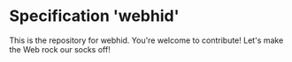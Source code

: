 
# Specification 'webhid'

This is the repository for webhid. You're welcome to contribute! Let's make the Web rock our socks
off!
